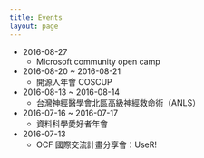 ```yaml
---
title: Events
layout: page
---
```

- 2016-08-27
    - Microsoft community open camp
- 2016-08-20 ~ 2016-08-21
    - 開源人年會 COSCUP
- 2016-08-13 ~ 2016-08-14
    - 台灣神經醫學會北區高級神經救命術（ANLS）
- 2016-07-16 ~ 2016-07-17
    - 資料科學愛好者年會
- 2016-07-13
    - OCF 國際交流計畫分享會：UseR! 
